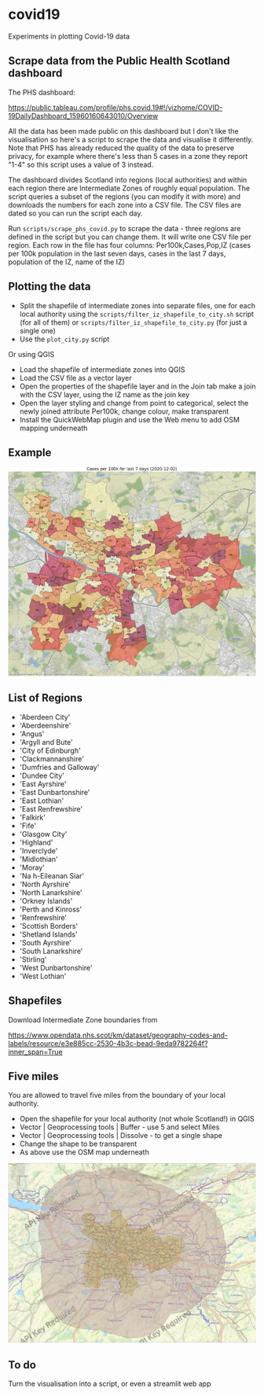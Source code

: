 # covid19

Experiments in plotting Covid-19 data

## Scrape data from the Public Health Scotland dashboard

The PHS dashboard:

https://public.tableau.com/profile/phs.covid.19#!/vizhome/COVID-19DailyDashboard_15960160643010/Overview

All the data has been made public on this dashboard but I don't like the visualisation so here's a script to scrape the data and visualise it differently. Note that PHS has already reduced the quality of the data to preserve privacy, for example where there's less than 5 cases in a zone they report "1-4" so this script uses a value of 3 instead.

The dashboard divides Scotland into regions (local authorities) and within each region there are Intermediate Zones of roughly equal population. The script queries a subset of the regions (you can modify it with more) and downloads the numbers for each zone into a CSV file. The CSV files are dated so you can run the script each day.

Run `scripts/scrape_phs_covid.py` to scrape the data - three regions are defined in the script but you can change them. It will write one CSV file per region. Each row in the file has four columns: Per100k,Cases,Pop,IZ (cases per 100k population in the last seven days, cases in the last 7 days, population of the IZ, name of the IZ)

## Plotting the data

* Split the shapefile of intermediate zones into separate files, one for each local authority
 using the `scripts/filter_iz_shapefile_to_city.sh` script (for all of them) or `scripts/filter_iz_shapefile_to_city.py` (for just a single one)
* Use the `plot_city.py` script

Or using QGIS

* Load the shapefile of intermediate zones into QGIS
* Load the CSV file as a vector layer
* Open the properties of the shapefile layer and in the Join tab make a join with the CSV layer, using the IZ name as the join key
* Open the layer styling and change from point to categorical, select the newly joined attribute Per100k, change colour, make transparent
* Install the QuickWebMap plugin and use the Web menu to add OSM mapping underneath

## Example

![Glasgow cases per 100k](images/Glasgow_City.jpg)

## List of Regions

* 'Aberdeen City'
* 'Aberdeenshire'
* 'Angus'
* 'Argyll and Bute'
* 'City of Edinburgh'
* 'Clackmannanshire'
* 'Dumfries and Galloway'
* 'Dundee City'
* 'East Ayrshire'
* 'East Dunbartonshire'
* 'East Lothian'
* 'East Renfrewshire'
* 'Falkirk'
* 'Fife'
* 'Glasgow City'
* 'Highland'
* 'Inverclyde'
* 'Midlothian'
* 'Moray'
* 'Na h-Eileanan Siar'
* 'North Ayrshire'
* 'North Lanarkshire'
* 'Orkney Islands'
* 'Perth and Kinross'
* 'Renfrewshire'
* 'Scottish Borders'
* 'Shetland Islands'
* 'South Ayrshire'
* 'South Lanarkshire'
* 'Stirling'
* 'West Dunbartonshire'
* 'West Lothian'

## Shapefiles

Download Intermediate Zone boundaries from

https://www.opendata.nhs.scot/km/dataset/geography-codes-and-labels/resource/e3e885cc-2530-4b3c-bead-9eda9782264f?inner_span=True

## Five miles

You are allowed to travel five miles from the boundary of your local authority.

* Open the shapefile for your local authority (not whole Scotland!) in QGIS
* Vector | Geoprocessing tools | Buffer - use 5 and select Miles
* Vector | Geoprocessing tools | Dissolve - to get a single shape
* Change the shape to be transparent
* As above use the OSM map underneath

![Glasgow Five Miles](images/Five_miles_Glasgow.jpg)

## To do

Turn the visualisation into a script, or even a streamlit web app

